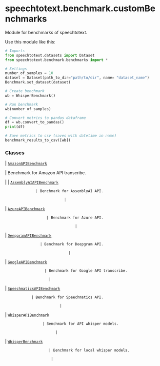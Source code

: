 # speechtotext.benchmark.customBenchmarks

Module for benchmarks of speechtotext.

Use this module like this:

```python
# Imports
from speechtotext.datasets import Dataset
from speechtotext.benchmark.benchmarks import *

# Settings
number_of_samples = 10
dataset = Dataset(path_to_dir="path/to/dir", name= "dataset_name")
Benchmark.set_dataset(dataset)

# Create benchmark
wb = WhisperBenchmark()

# Run benchmark
wb(number_of_samples)

# Convert metrics to pandas dataframe
df = wb.convert_to_pandas()
print(df)

# Save metrics to csv (saves with datetime in name)
benchmark_results_to_csv([wb])
```

### Classes

| [`AmazonAPIBenchmark`](speechtotext.benchmark.customBenchmarks.AmazonAPIBenchmark.md#speechtotext.benchmark.customBenchmarks.AmazonAPIBenchmark)

 | Benchmark for Amazon API transcribe.

 |
| [`AssemblyAIAPIBenchmark`](speechtotext.benchmark.customBenchmarks.AssemblyAIAPIBenchmark.md#speechtotext.benchmark.customBenchmarks.AssemblyAIAPIBenchmark)

                  | Benchmark for AssemblyAI API.

                               |
| [`AzureAPIBenchmark`](speechtotext.benchmark.customBenchmarks.AzureAPIBenchmark.md#speechtotext.benchmark.customBenchmarks.AzureAPIBenchmark)

                       | Benchmark for Azure API.

                                    |
| [`DeepgramAPIBenchmark`](speechtotext.benchmark.customBenchmarks.DeepgramAPIBenchmark.md#speechtotext.benchmark.customBenchmarks.DeepgramAPIBenchmark)

                    | Benchmark for Deepgram API.

                                 |
| [`GoogleAPIBenchmark`](speechtotext.benchmark.customBenchmarks.GoogleAPIBenchmark.md#speechtotext.benchmark.customBenchmarks.GoogleAPIBenchmark)

                      | Benchmark for Google API transcribe.

                        |
| [`SpeechmaticsAPIBenchmark`](speechtotext.benchmark.customBenchmarks.SpeechmaticsAPIBenchmark.md#speechtotext.benchmark.customBenchmarks.SpeechmaticsAPIBenchmark)

                | Benchmark for Speechmatics API.

                             |
| [`WhisperAPIBenchmark`](speechtotext.benchmark.customBenchmarks.WhisperAPIBenchmark.md#speechtotext.benchmark.customBenchmarks.WhisperAPIBenchmark)

                     | Benchmark for API whisper models.

                           |
| [`WhisperBenchmark`](speechtotext.benchmark.customBenchmarks.WhisperBenchmark.md#speechtotext.benchmark.customBenchmarks.WhisperBenchmark)

                        | Benchmark for local whisper models.

                         |
